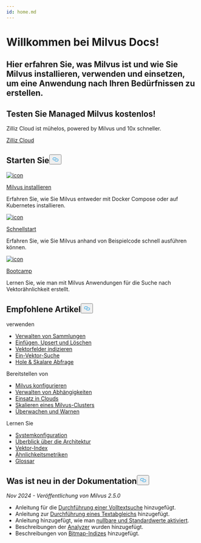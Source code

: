```yaml
---
id: home.md
---
```


<div class="doc-h1-wrapper">
<p><h1 class="title">
Willkommen bei Milvus Docs!</h1></p>
<p><h2 class="sub-title">
Hier erfahren Sie, was Milvus ist und wie Sie Milvus installieren, verwenden und einsetzen, um eine Anwendung nach Ihren Bedürfnissen zu erstellen.</h2></p>
</div>
<div class="doc-home-promotion-wrapper">
  <div class="promotion-content">
    <h2 class="promotion-title">Testen Sie Managed Milvus kostenlos!</h2>
    <p class="promotion-desc">Zilliz Cloud ist mühelos, powered by Milvus und 10x schneller.</p>
  </div>
  <div class="cta-wrapper">
   <a class="cta-global" href="https://cloud.zilliz.com/signup?utm_source=partner&utm_medium=referral&utm_campaign=2025-02-24_doc_home_milvus.io">Zilliz Cloud</a></div>
</div>
<h2 id="Get-Started" class="common-anchor-header">Starten Sie<button data-href="#Get-Started" class="anchor-icon" translate="no">
      <svg translate="no"
        aria-hidden="true"
        focusable="false"
        height="20"
        version="1.1"
        viewBox="0 0 16 16"
        width="16"
      >
        <path
          fill="#0092E4"
          fill-rule="evenodd"
          d="M4 9h1v1H4c-1.5 0-3-1.69-3-3.5S2.55 3 4 3h4c1.45 0 3 1.69 3 3.5 0 1.41-.91 2.72-2 3.25V8.59c.58-.45 1-1.27 1-2.09C10 5.22 8.98 4 8 4H4c-.98 0-2 1.22-2 2.5S3 9 4 9zm9-3h-1v1h1c1 0 2 1.22 2 2.5S13.98 12 13 12H9c-.98 0-2-1.22-2-2.5 0-.83.42-1.64 1-2.09V6.25c-1.09.53-2 1.84-2 3.25C6 11.31 7.55 13 9 13h4c1.45 0 3-1.69 3-3.5S14.5 6 13 6z"
        ></path>
      </svg>
    </button></h2><div class="card-wrapper">
<div class="start_card_container">
  
   <a href="/docs/de/v2.5.x/install_standalone-docker.md"> <img translate="no" src="/docs/v2.5.x/assets/home_install.svg" alt="icon" />
   </a> <a href="/docs/de/v2.5.x/install_standalone-docker.md"> <p class="link-btn">Milvus installieren</p> </a><p>Erfahren Sie, wie Sie Milvus entweder mit Docker Compose oder auf Kubernetes installieren.</p>
</div>
<div class="start_card_container">
  
   <a href="/docs/de/v2.5.x/quickstart.md"> <img translate="no" src="/docs/v2.5.x/assets/home_quick_start.svg" alt="icon" />
   </a> <a href="/docs/de/v2.5.x/quickstart.md"> <p class="link-btn">Schnellstart</p> </a><p>Erfahren Sie, wie Sie Milvus anhand von Beispielcode schnell ausführen können.</p>
</div>
<div class="start_card_container">
  
   <a href="/bootcamp"> <img translate="no" src="/docs/v2.5.x/assets/home_bootcamp.svg" alt="icon" />
   </a> <a href="/bootcamp"> <p class="link-btn">Bootcamp</p> </a><p>
  Lernen Sie, wie man mit Milvus Anwendungen für die Suche nach Vektorähnlichkeit erstellt.  </p>
</div>
</div>
<h2 id="Recommended-articles" class="common-anchor-header">Empfohlene Artikel<button data-href="#Recommended-articles" class="anchor-icon" translate="no">
      <svg translate="no"
        aria-hidden="true"
        focusable="false"
        height="20"
        version="1.1"
        viewBox="0 0 16 16"
        width="16"
      >
        <path
          fill="#0092E4"
          fill-rule="evenodd"
          d="M4 9h1v1H4c-1.5 0-3-1.69-3-3.5S2.55 3 4 3h4c1.45 0 3 1.69 3 3.5 0 1.41-.91 2.72-2 3.25V8.59c.58-.45 1-1.27 1-2.09C10 5.22 8.98 4 8 4H4c-.98 0-2 1.22-2 2.5S3 9 4 9zm9-3h-1v1h1c1 0 2 1.22 2 2.5S13.98 12 13 12H9c-.98 0-2-1.22-2-2.5 0-.83.42-1.64 1-2.09V6.25c-1.09.53-2 1.84-2 3.25C6 11.31 7.55 13 9 13h4c1.45 0 3-1.69 3-3.5S14.5 6 13 6z"
        ></path>
      </svg>
    </button></h2><div class="doc-home-recommend-section">
<div class="recomment-item">
  <p>verwenden</p>
<ul>
<li><a href="/docs/de/v2.5.x/manage-collections.md">Verwalten von Sammlungen</a></li>
<li><a href="/docs/de/v2.5.x/insert-update-delete.md">Einfügen, Upsert und Löschen</a></li>
<li><a href="/docs/de/v2.5.x/index-vector-fields.md">Vektorfelder indizieren</a></li>
<li><a href="/docs/de/v2.5.x/single-vector-search.md">Ein-Vektor-Suche</a></li>
<li><a href="/docs/de/v2.5.x/get-and-scalar-query.md">Hole &amp; Skalare Abfrage</a></li>
</ul>
</div>
<div class="recomment-item">
  <p>Bereitstellen von</p>
<ul>
<li><a href="/docs/de/v2.5.x/configure-docker.md">Milvus konfigurieren</a></li>
<li><a href="/docs/de/v2.5.x/deploy_s3.md">Verwalten von Abhängigkeiten</a></li>
<li><a href="/docs/de/v2.5.x/eks.md">Einsatz in Clouds</a></li>
<li><a href="/docs/de/v2.5.x/scaleout.md">Skalieren eines Milvus-Clusters</a></li>
<li><a href="/docs/de/v2.5.x/monitor_overview.md">Überwachen und Warnen</a></li>
</ul>
</div>
<div class="recomment-item">
  <p>Lernen Sie</p>
<ul>
<li><a href="/docs/de/v2.5.x/system_configuration.md">Systemkonfiguration</a></li>
<li><a href="/docs/de/v2.5.x/architecture_overview.md">Überblick über die Architektur</a></li>
<li><a href="/docs/de/v2.5.x/index.md">Vektor-Index</a></li>
<li><a href="/docs/de/v2.5.x/metric.md">Ähnlichkeitsmetriken</a></li>
<li><a href="/docs/de/v2.5.x/glossary.md">Glossar</a></li>
</ul>
</div>
</div>
<div class="doc-home-what-is-new">
<h2 id="Whats-new-in-docs" class="common-anchor-header">Was ist neu in der Dokumentation<button data-href="#Whats-new-in-docs" class="anchor-icon" translate="no">
      <svg translate="no"
        aria-hidden="true"
        focusable="false"
        height="20"
        version="1.1"
        viewBox="0 0 16 16"
        width="16"
      >
        <path
          fill="#0092E4"
          fill-rule="evenodd"
          d="M4 9h1v1H4c-1.5 0-3-1.69-3-3.5S2.55 3 4 3h4c1.45 0 3 1.69 3 3.5 0 1.41-.91 2.72-2 3.25V8.59c.58-.45 1-1.27 1-2.09C10 5.22 8.98 4 8 4H4c-.98 0-2 1.22-2 2.5S3 9 4 9zm9-3h-1v1h1c1 0 2 1.22 2 2.5S13.98 12 13 12H9c-.98 0-2-1.22-2-2.5 0-.83.42-1.64 1-2.09V6.25c-1.09.53-2 1.84-2 3.25C6 11.31 7.55 13 9 13h4c1.45 0 3-1.69 3-3.5S14.5 6 13 6z"
        ></path>
      </svg>
    </button></h2><p><em>Nov 2024 - Veröffentlichung von Milvus 2.5.0</em></p>
<ul>
<li>Anleitung für die <a href="/docs/de/v2.5.x/full-text-search.md">Durchführung einer Volltextsuche</a> hinzugefügt.</li>
<li>Anleitung zur <a href="/docs/de/v2.5.x/keyword-match.md">Durchführung eines Textabgleichs</a> hinzugefügt.</li>
<li>Anleitung hinzugefügt, wie man <a href="/docs/de/v2.5.x/nullable-and-default.md">nullbare und Standardwerte aktiviert</a>.</li>
<li>Beschreibungen der <a href="/docs/de/v2.5.x/analyzer-overview.md">Analyzer</a> wurden hinzugefügt.</li>
<li>Beschreibungen von <a href="/docs/de/v2.5.x/bitmap.md">Bitmap-Indizes</a> hinzugefügt.</li>
</ul>
</div>
